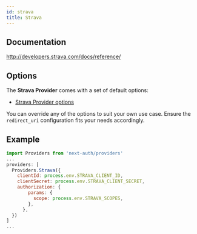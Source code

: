 ```yaml
---
id: strava
title: Strava
---
```


## Documentation

http://developers.strava.com/docs/reference/

## Options

The **Strava Provider** comes with a set of default options:

- [Strava Provider options](https://github.com/nextauthjs/next-auth/blob/main/src/providers/strava.js)

You can override any of the options to suit your own use case. Ensure the `redirect_uri` configuration fits your needs accordingly. 

## Example

```js
import Providers from 'next-auth/providers'
...
providers: [
  Providers.Strava({
    clientId: process.env.STRAVA_CLIENT_ID,
    clientSecret: process.env.STRAVA_CLIENT_SECRET,
    authorization: {
        params: {
          scope: process.env.STRAVA_SCOPES,
        },
      },
  })
]
...
```
